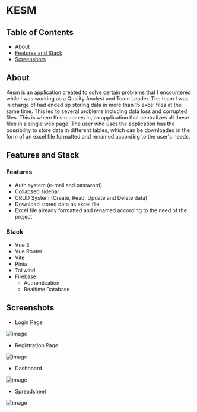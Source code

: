 # KESM

## Table of Contents

* [About](#about)
* [Features and Stack](#features-and-stack)
* [Screenshots](#screenshots)

## About

Kesm is an application created to solve certain problems that I encountered while I was working as a Quality Analyst and Team Leader. The team I was in charge of had ended up storing data in more than 15 excel files at the same time. This led to several problems including data loss and corrupted files. This is where Kesm comes in, an application that centralizes all these files in a single web page. The user who uses the application has the possibility to store data in different tables, which can be downloaded in the form of an excel file formatted and renamed according to the user's needs.


## Features and Stack

### Features
* Auth system (e-mail and password)
* Collapsed sidebar
* CRUD System (Create, Read, Update and Delete data)
* Download stored data as excel file
* Excel file already formatted and renamed according to the need of the project


### Stack

* Vue 3
* Vue Router
* Vite
* Pinia
* Tailwind
* Firebase
  * Authentication
  * Realtime Database

## Screenshots

* Login Page

![image](https://user-images.githubusercontent.com/59142419/186708242-6c1f605a-a6b1-4a44-bd4f-6663b4e345df.png)


* Registration Page

![image](https://user-images.githubusercontent.com/59142419/186708407-191c6886-e9f4-444c-a223-ec5001b9b706.png)

* Dashboard

![image](https://user-images.githubusercontent.com/59142419/186708669-d8391b0f-8f5b-4494-9179-9d59c6b5b5d1.png)

* Spreadsheet

![image](https://user-images.githubusercontent.com/59142419/186709182-ceb2e6b9-b8e5-4362-ba09-4e1ac105c459.png)


